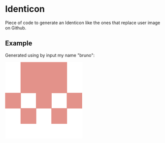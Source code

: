 # Identicon

Piece of code to generate an Identicon like the ones that replace user image on Github.

## Example

Generated using by input my name "bruno":

![bruno](bruno.png)

